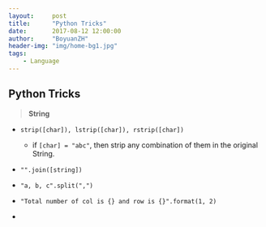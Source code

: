 ```yaml
---
layout:     post
title:      "Python Tricks"
date:       2017-08-12 12:00:00
author:     "BoyuanZH"
header-img: "img/home-bg1.jpg"
tags:
    - Language
---
```


## Python Tricks

> **String**

* ```strip([char]), lstrip([char]), rstrip([char])```
	* if ```[char] = "abc"```, then strip any combination of them in the original String.

* ```"".join([string])```
* ```"a, b, c".split(",")```
* ```"Total number of col is {} and row is {}".format(1, 2)```
* 

